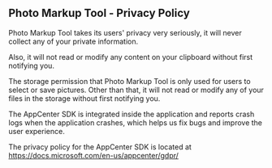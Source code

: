 ## Photo Markup Tool - Privacy Policy

Photo Markup Tool takes its users' privacy very seriously, it will never collect any of your private information. 

Also, it will not read or modify any content on your clipboard without first notifying you.

The storage permission that Photo Markup Tool is only used for users to select or save pictures. Other than that, it will not read or modify any of your files in the storage without first notifying you.

The AppCenter SDK is integrated inside the application and reports crash logs when the application crashes, which helps us fix bugs and improve the user experience.

The privacy policy for the AppCenter SDK is located at https://docs.microsoft.com/en-us/appcenter/gdpr/